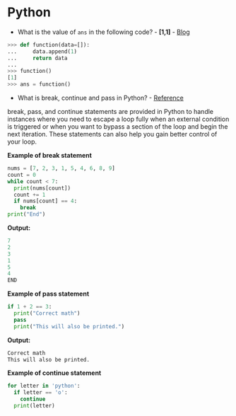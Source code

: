 # Python

* What is the value of `ans` in the following code? - **[1,1]** - [Blog](http://effbot.org/zone/default-values.htm)
``` python
>>> def function(data=[]):
...     data.append(1)
...     return data
...
>>> function()
[1]
>>> ans = function()
```
* What is break, continue and pass in Python? - [Reference](https://www.scaler.com/topics/python/break-pass-and-continue-statement-in-python/)

break, pass, and continue statements are provided in Python to handle instances where you need to escape a loop fully when an external condition is triggered or when you want to bypass a section of the loop and begin the next iteration. These statements can also help you gain better control of your loop.

**Example of break statement**
```python
nums = [7, 2, 3, 1, 5, 4, 6, 8, 9]
count = 0
while count < 7:
  print(nums[count])
  count += 1
  if nums[count] == 4:
    break
print("End")
```
**Output:**

```python
7
2
3
1
5
4
END
```
**Example of pass statement**

```python
if 1 + 2 == 3:
  print("Correct math")
  pass
  print("This will also be printed.")
```

**Output:**

```python
Correct math
This will also be printed.
```

**Example of continue statement**

```python
for letter in 'python':
  if letter == 'o':
    continue
  print(letter)
```

